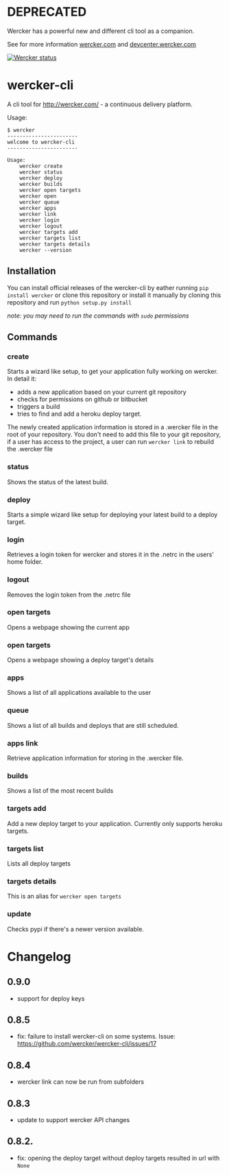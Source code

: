 # DEPRECATED #

Wercker has a powerful new and different cli tool as a companion.

See for more information [wercker.com](http://wercker.com) and [devcenter.wercker.com](http://devcenter.wercker.com)

[![Wercker status](https://app.wercker.com/status/e03bf0c77a793a7857a2b8abc9fac779/m)](https://app.wercker.com/project/bykey/e03bf0c77a793a7857a2b8abc9fac779)
# wercker-cli #

A cli tool for <http://wercker.com/> - a continuous delivery platform.

Usage:

    $ wercker
    -----------------------
    welcome to wercker-cli
    -----------------------

    Usage:
        wercker create
        wercker status
        wercker deploy
        wercker builds
        wercker open targets
        wercker open
        wercker queue
        wercker apps
        wercker link
        wercker login
        wercker logout
        wercker targets add
        wercker targets list
        wercker targets details
        wercker --version


## Installation

You can install official releases of the wercker-cli by eather running `pip install wercker`
or clone this repository or install it manually by cloning this
repository and run `python setup.py install`

_note: you may need to run the commands with `sudo` permissions_

## Commands
### create
Starts a wizard like setup, to get your application fully working on wercker. In detail it:
* adds a new application based on your current git repository
* checks for permissions on github or bitbucket
* triggers a build
* tries to find and add a heroku deploy target.

The newly created application information is stored in a .wercker file in the root of your repository. You don't need to add this file to your git repository, if a user has access to the project, a user can run `wercker link` to rebuild the .wercker file

### status
Shows the status of the latest build.

### deploy
Starts a simple wizard like setup for deploying your latest build to a deploy target.

### login
Retrieves a login token for wercker and stores it in the .netrc in the users' home folder.

### logout
Removes the login token from the .netrc file

### open targets
Opens a webpage showing the current app

### open targets
Opens a webpage showing a deploy target's details

### apps
Shows a list of all applications available to the user

### queue
Shows a list of all builds and deploys that are still scheduled.

### apps link
Retrieve application information for storing in the .wercker file.

### builds
Shows a list of the most recent builds

### targets add
Add a new deploy target to your application. Currently only supports heroku targets.

### targets list
Lists all deploy targets

### targets details
This is an alias for `wercker open targets`

### update
Checks pypi if there's a newer version available.

# Changelog

## 0.9.0
* support for deploy keys

## 0.8.5
* fix: failure to install wercker-cli on some systems. Issue: https://github.com/wercker/wercker-cli/issues/17

## 0.8.4

* wercker link can now be run from subfolders

## 0.8.3

* update to support wercker API changes
## 0.8.2.
* fix: opening the deploy target without deploy targets resulted in url with `None`
